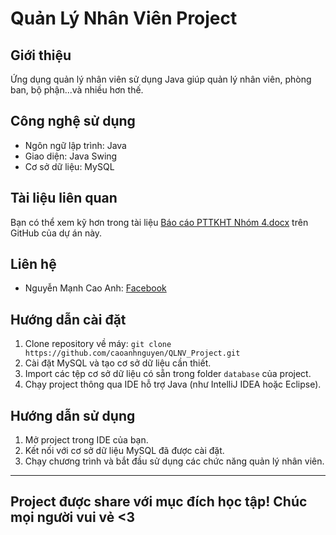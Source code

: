 # Quản Lý Nhân Viên Project

## Giới thiệu
Ứng dụng quản lý nhân viên sử dụng Java giúp quản lý nhân viên, phòng ban, bộ phận...và nhiều hơn thế.

## Công nghệ sử dụng
- Ngôn ngữ lập trình: Java
- Giao diện: Java Swing
- Cơ sở dữ liệu: MySQL

## Tài liệu liên quan
Bạn có thể xem kỹ hơn trong tài liệu [Báo cáo PTTKHT Nhóm 4.docx](https://github.com/caoanhnguyen/QLNV_Project/blob/main/B%C3%A1o%20c%C3%A1o%20PTTKHT%20Nh%C3%B3m%204.docx) trên GitHub của dự án này.

## Liên hệ
- Nguyễn Mạnh Cao Anh: [Facebook](https://www.facebook.com/cao.anh.nguyen.574932)

## Hướng dẫn cài đặt
1. Clone repository về máy: `git clone https://github.com/caoanhnguyen/QLNV_Project.git`
2. Cài đặt MySQL và tạo cơ sở dữ liệu cần thiết.
3. Import các tệp cơ sở dữ liệu có sẵn trong folder `database` của project.
4. Chạy project thông qua IDE hỗ trợ Java (như IntelliJ IDEA hoặc Eclipse).

## Hướng dẫn sử dụng
1. Mở project trong IDE của bạn.
2. Kết nối với cơ sở dữ liệu MySQL đã được cài đặt.
3. Chạy chương trình và bắt đầu sử dụng các chức năng quản lý nhân viên.
---------------------------
## Project được share với mục đích học tập! Chúc mọi người vui vẻ <3 ##
